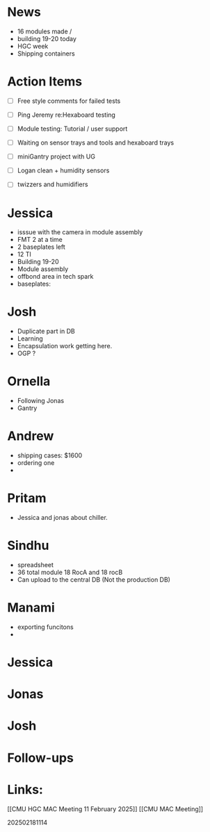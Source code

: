
# News
- 16 modules made / 
- building 19-20 today
- HGC week
- Shipping containers

# Action Items
- [ ] Free style comments for failed tests
- [ ] Ping Jeremy re:Hexaboard testing
- [ ] Module testing: Tutorial / user support 
- [ ] Waiting on sensor trays and tools and hexaboard trays
- [ ] miniGantry project with UG
- [ ] Logan clean + humidity sensors
- [ ] twizzers and humidifiers


# Jessica
- isssue with the camera in module assembly
- FMT 2 at a time 
- 2 baseplates left
- 12 TI 
- Building 19-20
- Module assembly 
- offbond area in tech spark
- baseplates: 

# Josh
- Duplicate part in DB 
- Learning
- Encapsulation work getting here. 
- OGP ? 

# Ornella 
- Following Jonas 
- Gantry 

# Andrew
- shipping cases: $1600
- ordering one
- 

# Pritam
- Jessica and jonas about chiller.

# Sindhu
- spreadsheet 
- 36 total module 18 RocA and 18 rocB
- Can upload to the central DB (Not the production DB)


# Manami
- exporting funcitons 
- 

# Jessica 


# Jonas 



# Josh


# Follow-ups


# Links: 

[[CMU HGC MAC Meeting 11 February 2025]]
[[CMU MAC Meeting]]



202502181114
